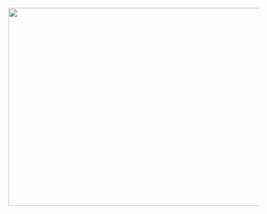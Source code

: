 <div align="center">
	<br>
	<a href="https://github.com/judicaelandria/judicaelandria/blob/master/header.svg">
		<img src="header.svg" width="800" height="400">
	</a>
	<br>
</div>